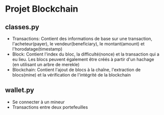 # Projet Blockchain
## classes.py
- Transactions: Contient des informations de base sur une transaction, l'acheteur(payer), le vendeur(beneficiary), le montant(amount) et l'horodatage(timestamp)
- Block: Contient l'index du bloc, la difficulté(nonce) et la transaction qui a eu lieu. Les blocs peuvent également être créés à partir d'un hachage (en utilisant un arbre de merekle)
- Blockchain: Contient l'ajout de blocs à la chaîne, l'extraction de blocs(mine) et la vérification de l'intégrité de la blockchain

## wallet.py
- Se connecter à un mineur
- Transactions entre deux portefeuilles
